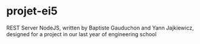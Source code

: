 projet-ei5
==========

REST Server NodeJS, written by Baptiste Gauduchon and Yann Jajkiewicz, designed for a project in our last year of engineering school
